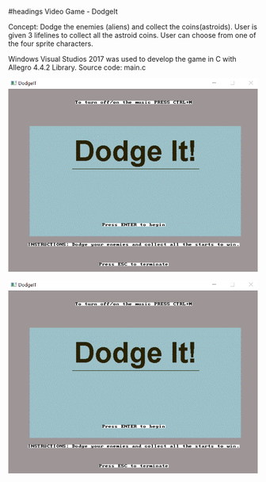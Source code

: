 #headings
Video Game - DodgeIt 

Concept: Dodge the enemies (aliens) and collect the coins(astroids). User is given 3 lifelines to collect all the astroid coins. User can choose from one of the four sprite characters. 

Windows Visual Studios 2017 was used to develop the game in C with Allegro 4.4.2 Library. 
Source code: main.c 

<img src="https://github.com/panktiHT/DodgeIt/blob/master/Photos/image1.PNG"></img>




![2015-09-20 17 02 28](https://github.com/panktiHT/DodgeIt/blob/master/Photos/image1.PNG)
